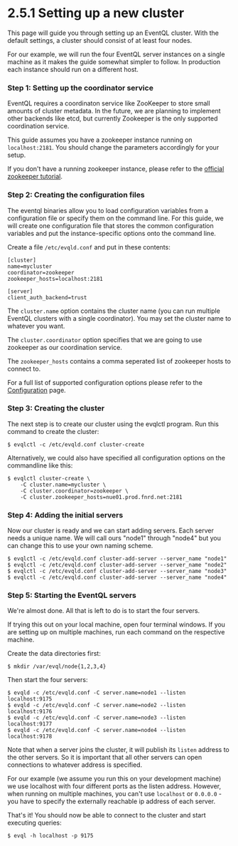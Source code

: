 2.5.1 Setting up a new cluster
==============================

This page will guide you through setting up an EventQL cluster. With the default
settings, a cluster should consist of at least four nodes.

For our example, we will run the four EventQL server instances on a single machine
as it makes the guide somewhat simpler to follow. In production each instance
should run on a different host.

### Step 1: Setting up the coordinator service

EventQL requires a coordinaton service like ZooKeeper to store small amounts
of cluster metadata. In the future, we are planning to implement other backends
like etcd, but currently Zookeeper is the only supported coordination service.

This guide assumes you have a zookeeper instance running on `localhost:2181`. You
should change the parameters accordingly for your setup.

If you don't have a running zookeeper instance, please refer to the
[official zookeeper tutorial](...).

### Step 2: Creating the configuration files

The eventql binaries allow you to load configuration variables from a configuration
file or specify them on the command line. For this guide, we will create one
configuration file that stores the common configuration variables and put the
instance-specific options onto the command line.

Create a file `/etc/evqld.conf` and put in these contents:

    [cluster]
    name=mycluster
    coordinator=zookeeper
    zookeeper_hosts=localhost:2181

    [server]
    client_auth_backend=trust

The `cluster.name` option contains the cluster name (you can run multiple EventQL
clusters with a single coordinator). You may set the cluster name to whatever you
want.

The `cluster.coordinator` option specifies that we are going to use zookeeper
as our coordination service.

The `zookeeper_hosts` contains a comma seperated list of zookeeper hosts to connect
to.

For a full list of supported configuration options please refer to the [Configuration](../../configuration)
page.


### Step 3: Creating the cluster

The next step is to create our cluster using the evqlctl program. Run this command
to create the cluster:

    $ evqlctl -c /etc/evqld.conf cluster-create

Alternatively, we could also have specified all configuration options on the
commandline like this:

    $ evqlctl cluster-create \
        -C cluster.name=mycluster \
        -C cluster.coordinator=zookeeper \
        -C cluster.zookeeper_hosts=nue01.prod.fnrd.net:2181


### Step 4: Adding the initial servers

Now our cluster is ready and we can start adding servers. Each server needs
a unique name. We will call ours "node1" through "node4" but you can change
this to use your own naming scheme.

    $ evqlctl -c /etc/evqld.conf cluster-add-server --server_name "node1"
    $ evqlctl -c /etc/evqld.conf cluster-add-server --server_name "node2"
    $ evqlctl -c /etc/evqld.conf cluster-add-server --server_name "node3"
    $ evqlctl -c /etc/evqld.conf cluster-add-server --server_name "node4"

### Step 5: Starting the EventQL servers

We're almost done. All that is left to do is to start the four servers.

If trying this out on your local machine, open four terminal windows. If you are
setting up on multiple machines, run each command on the respective machine.

Create the data directories first:

    $ mkdir /var/evql/node{1,2,3,4}

Then start the four servers:

    $ evqld -c /etc/evqld.conf -C server.name=node1 --listen localhost:9175
    $ evqld -c /etc/evqld.conf -C server.name=node2 --listen localhost:9176
    $ evqld -c /etc/evqld.conf -C server.name=node3 --listen localhost:9177
    $ evqld -c /etc/evqld.conf -C server.name=node4 --listen localhost:9178

Note that when a server joins the cluster, it will publish its `listen` address
to the other servers. So it is important that all other servers can open
connections to whatever address is specified.

For our example (we assume you run this on your development machine) we use
localhost with four different ports as the listen address. However, when running
on multiple machines, you can't use `localhost` or `0.0.0.0` - you have to specify
the externally reachable ip address of each server.

That's it! You should now be able to connect to the cluster and start executing
queries:

    $ evql -h localhost -p 9175

